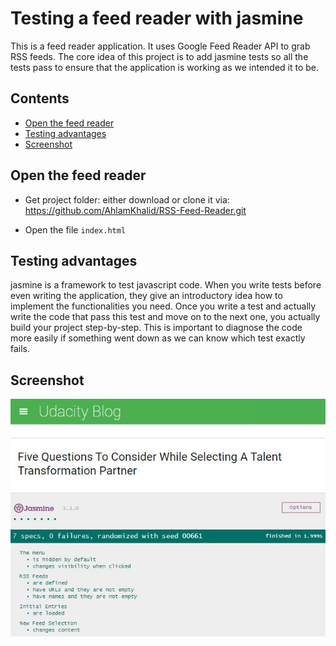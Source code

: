 <!-- Title -->
# Testing a feed reader with jasmine 
This is a feed reader application. It uses Google Feed Reader API to grab RSS feeds. The core idea of this project is to add jasmine tests so all the tests pass to ensure that the application is working as we intended it to be.

<!-- Table of contents -->
## Contents

* [Open the feed reader](#Open-the-feed-reader)
* [Testing advantages](#Testing-advantages)
* [Screenshot](#Screenshot)

<!-- How to open  -->
## Open the feed reader

- Get project folder: either download or clone it via: https://github.com/AhlamKhalid/RSS-Feed-Reader.git

- Open the file `index.html`

<!-- Advantages -->
## Testing advantages

jasmine is a framework to test javascript code. When you write tests before even writing the application, they give an introductory idea how to implement the functionalities you need. Once you write a test and actually write the code that pass this test and move on to the next one, you actually build your project step-by-step. This is important to diagnose the code more easily if something went down as we can know which test exactly fails. 

<!-- Screenshot -->
## Screenshot
![Tests screenshot](img/screenshot.jpg)






